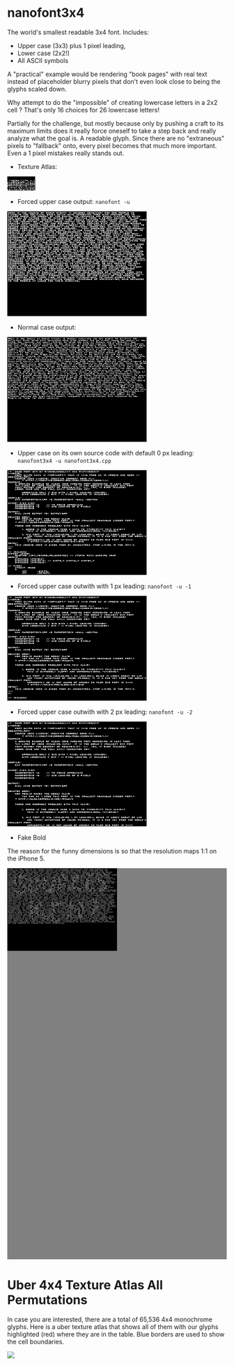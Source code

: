 # nanofont3x4
The world's smallest readable 3x4 font.  Includes:

* Upper case (3x3) plus 1 pixel leading,
* Lower case (2x2!)
* All ASCII symbols

A "practical" example would be rendering "book pages" with real text instead of placeholder blurry pixels that don't even look close to being the glyphs scaled down.

Why attempt to do the "impossible" of creating lowercase letters in a 2x2 cell ?  That's only 16 choices for 26 lowercase letters!

Partially for the challenge, but mostly because only by pushing a craft to its maximum limits does it really force oneself to take a step back and really analyze what the goal is.  A readable glyph.  Since there are no "extraneous" pixels to "fallback" onto, every pixel becomes that much more important.  Even a 1 pixel mistakes really stands out.


* Texture Atlas:

<img src="https://raw.githubusercontent.com/Michaelangel007/nanofont3x4/master/nanofont3x4.bmp">


* Forced upper case output: `nanofont -u`

<img src="https://raw.githubusercontent.com/Michaelangel007/nanofont3x4/master/output_declaration_upper3x4.bmp"> 

* Normal case output:

<img src="https://raw.githubusercontent.com/Michaelangel007/nanofont3x4/master/output_declaration_lower3x4.bmp">


* Upper case on its own source code with default 0 px leading:
   `nanofont3x4 -u nanofont3x4.cpp`

<img src="https://raw.githubusercontent.com/Michaelangel007/nanofont3x4/master/output_upper3x4_0.bmp"> 

* Forced upper case outwith with 1 px leading: `nanofont -u -1`

<img src="https://raw.githubusercontent.com/Michaelangel007/nanofont3x4/master/output_upper3x4_1.bmp"> 

* Forced upper case outwith with 2 px leading: `nanofont -u -2`

<img src="https://raw.githubusercontent.com/Michaelangel007/nanofont3x4/master/output_upper3x4_2.bmp"> 

* Fake Bold

The reason for the funny dimensions is so that the resolution maps 1:1 on the iPhone 5.

<img src="https://raw.githubusercontent.com/Michaelangel007/nanofont3x4/master/output_bold_sources_ken.png">

# Uber 4x4 Texture Atlas All Permutations 

In case you are interested, there are a total of 65,536 4x4 monochrome glyphs. Here is a uber texture atlas that shows all of them with our glyphs highlighted (red) where they are in the table.  Blue borders are used to show the cell boundaries.

<img src="https://raw.githubusercontent.com/Michaelangel007/nanofont3x4/master/1289x1290_8bit_textureatlas.bmp">
